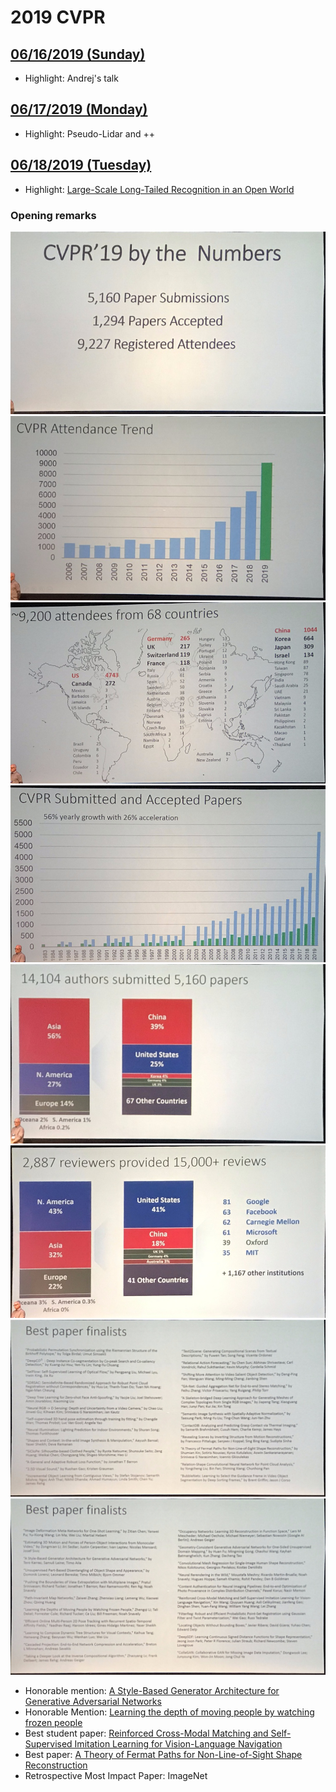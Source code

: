 # 2019 CVPR

## [06/16/2019 (Sunday)](sunday.md)
- Highlight: Andrej's talk

## [06/17/2019 (Monday)](monday.md)
- Highlight: Pseudo-Lidar and ++

## [06/18/2019 (Tuesday)](tuesday.md)
- Highlight: [Large-Scale Long-Tailed Recognition in an Open World](https://arxiv.org/abs/1904.05160)

### Opening remarks
![](assets/tuesday/IMG_1732.jpg.warped.jpg)
![](assets/tuesday/IMG_1733.jpg.warped.jpg)
![](assets/tuesday/IMG_1734.jpg.warped.jpg)
![](assets/tuesday/IMG_1736.jpg.warped.jpg)
![](assets/tuesday/IMG_1738.jpg.warped.jpg)
![](assets/tuesday/IMG_1739.jpg.warped.jpg)
![](assets/tuesday/IMG_1740.jpg.warped.jpg)
![](assets/tuesday/IMG_1741.jpg.warped.jpg)

- Honorable mention: [A Style-Based Generator Architecture for Generative Adversarial Networks](https://arxiv.org/abs/1812.04948)
- Honorable Mention: [Learning the depth of moving people by watching frozen people]()
- Best student paper: [Reinforced Cross-Modal Matching and Self-Supervised Imitation Learning for Vision-Language Navigation](https://arxiv.org/abs/1811.10092)
- Best paper: [A Theory of Fermat Paths for Non-Line-of-Sight Shape Reconstruction](http://imaging.cs.cmu.edu/fermat_paths/assets/cvpr2019.pdf)
- Retrospective Most Impact Paper: ImageNet


